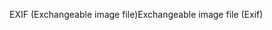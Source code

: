 <span data-ttu-id="c8ee4-101">EXIF (Exchangeable image file)</span><span class="sxs-lookup"><span data-stu-id="c8ee4-101">Exchangeable image file (Exif)</span></span>